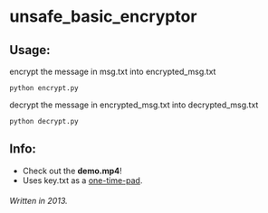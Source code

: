 # unsafe_basic_encryptor

## Usage:

encrypt the message in msg.txt into encrypted_msg.txt
```
python encrypt.py
```
decrypt the message in encrypted_msg.txt into decrypted_msg.txt
```
python decrypt.py
```

## Info:
* Check out the **demo.mp4**!
* Uses key.txt as a [one-time-pad](https://en.wikipedia.org/wiki/One-time_pad).

###### Written in 2013.

